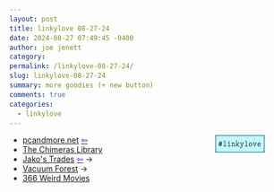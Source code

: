 ```yaml
---
layout: post
title: 𝚕𝚒𝚗𝚔𝚢𝚕𝚘𝚟𝚎 𝟶𝟾-𝟸𝟽-𝟸𝟺
date: 2024-08-27 07:49:45 -0400
author: joe jenett
category: 
permalink: /linkylove-08-27-24/
slug: linkylove-08-27-24
summary: more goodies (+ new button)
comments: true
categories:
  - linkylove
---
```

<a style="position:relative;float:right;margin-right:48px;" title="i.webthings linkylove" href="https://iwebthings.joejenett.com/categories/#linkylove"><img src="images/linkylove2.png" alt="linkylove" width="88" height="31"></a>
<ul class="linkylove">
	<li><a title="pcandmore.net" href="https://pcandmore.net/">pcandmore.net</a>  <a title="source" href="https://geekring.net/"><span style="color:blue;">&#8678;</span></a></li>
	<li><a title="The Chimera​s Library" href="https://houseofchimeras.neocities.org/">The Chimera​s Library</a></li>
	<li><a title="Jako's Trades" href="https://jackofall.neocities.org/">Jako's Trades</a>  <a title="source" href="https://bassdrop.club/"> <span style="color:blue;">&#8678;</span></a> <span title="led to site shown below">&#8594;</span></li>
	<li><a title="Vacuum Forest" href="https://vacuosylvanic.net/">Vacuum Forest</a>  <span title="led to site shown below">&#8594;</span></li>
	<li><a title="366 Weird Movies" href="https://366weirdmovies.com/">366 Weird Movies</a></li>
</ul>
<a href="https://brid.gy/publish/mastodon"></a>
